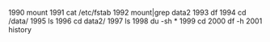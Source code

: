 1990  mount
 1991  cat /etc/fstab 
 1992  mount|grep data2
 1993  df
 1994  cd /data/
 1995  ls
 1996  cd data2/
 1997  ls
 1998  du -sh *
 1999  cd
 2000  df -h
 2001  history
